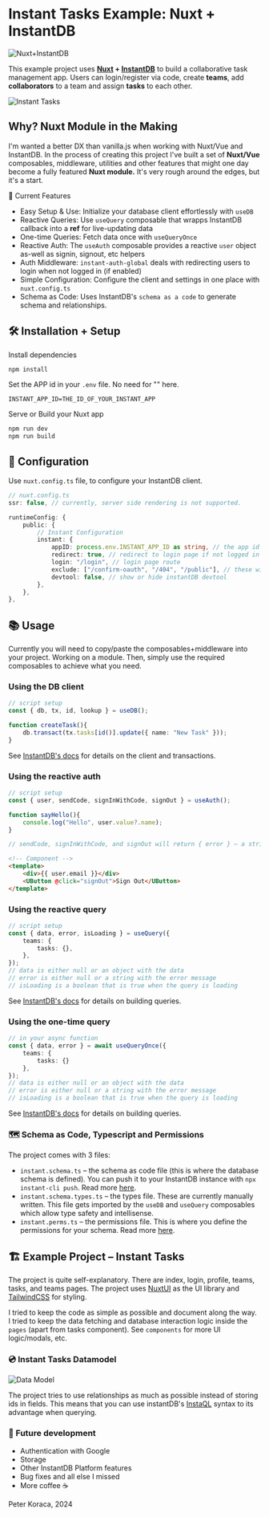 # Instant Tasks Example: Nuxt + InstantDB

![Nuxt+InstantDB](public/nuxtinstant.jpg)

This example project uses **[Nuxt](https://nuxt.com/) + [InstantDB](https://www.instantdb.com/)** to build a collaborative task management app. Users can login/register via code, create **teams**, add **collaborators** to a team and assign **tasks** to each other.

![Instant Tasks](public/hero.png)


## Why? Nuxt Module in the Making

I'm wanted a better DX than vanilla.js when working with Nuxt/Vue and InstantDB. In the process of creating this project I've built a set of **Nuxt/Vue** composables, middleware, utilities and other features that might one day become a fully featured **Nuxt module.** It's very rough around the edges, but it's a start.

🚀 Current Features
- Easy Setup & Use: Initialize your database client effortlessly with `useDB`
- Reactive Queries: Use `useQuery` composable that wrapps InstantDB callback into a **ref** for live-updating data
- One-time Queries: Fetch data once with `useQueryOnce`
- Reactive Auth: The `useAuth` composable provides a reactive `user` object as-well as signin, signout, etc helpers
- Auth Middleware: `instant-auth-global` deals with redirecting users to login when not logged in (if enabled)
- Simple Configuration: Configure the client and settings in one place with `nuxt.config.ts`
- Schema as Code: Uses InstantDB's `schema as a code` to generate schema and relationships.


## 🛠️ Installation + Setup

Install dependencies

```bash
npm install
``` 

Set the APP id in your `.env` file. No need for "" here.

```env
INSTANT_APP_ID=THE_ID_OF_YOUR_INSTANT_APP
```

Serve or Build your Nuxt app
```bash
npm run dev
npm run build
```

## 🔧 Configuration

Use `nuxt.config.ts` file, to configure your InstantDB client.

```ts
// nuxt.config.ts
ssr: false, // currently, server side rendering is not supported.

runtimeConfig: {
	public: {
		// Instant Configuration
		instant: {
			appID: process.env.INSTANT_APP_ID as string, // the app id
			redirect: true, // redirect to login page if not logged in
			login: "/login", // login page route
			exclude: ["/confirm-oauth", "/404", "/public"], // these will be publicly accessible, logged in or not
			devtool: false, // show or hide instantDB devtool
		},
	},
},
```

## 📚 Usage

Currently you will need to copy/paste the composables+middleware into your project. Working on a module. Then, simply use the required composables to achieve what you need.

### Using the DB client 

```ts
// script setup
const { db, tx, id, lookup } = useDB();

function createTask(){
	db.transact(tx.tasks[id()].update({ name: "New Task" }));
}

```

See [InstantDB's docs](https://www.instantdb.com/docs/instaml) for details on the client and transactions.


### Using the reactive auth 

```ts
// script setup
const { user, sendCode, signInWithCode, signOut } = useAuth();

function sayHello(){
	console.log("Hello", user.value?.name);
}

// sendCode, signInWithCode, and signOut will return { error } – a string with the error message

```

```html
<!-- Component -->
<template>
	<div>{{ user.email }}</div>
	<UButton @click="signOut">Sign Out</UButton>
</template>
```

### Using the reactive query

```ts
// script setup
const { data, error, isLoading } = useQuery({
	teams: {		
		tasks: {},
	},
});
// data is either null or an object with the data
// error is either null or a string with the error message
// isLoading is a boolean that is true when the query is loading
```
See [InstantDB's docs](https://www.instantdb.com/docs/instaql) for details on building queries.


### Using the one-time query

```ts
// in your async function
const { data, error } = await useQueryOnce({
	teams: {
		tasks: {}
	},
});
// data is either null or an object with the data
// error is either null or a string with the error message
// isLoading is a boolean that is true when the query is loading
```

See [InstantDB's docs](https://www.instantdb.com/docs/instaql) for details on building queries.

### 🗺️ Schema as Code, Typescript and Permissions

The project comes with 3 files:
- `instant.schema.ts` – the schema as code file (this is where the database schema is defined). You can push it to your InstantDB instance with `npx instant-cli push`. Read more [here](https://www.instantdb.com/docs/schema).
- `instant.schema.types.ts` – the types file. These are currently manually written. This file gets imported by the `useDB` and `useQuery` composables which allow type safety and intellisense.
- `instant.perms.ts` – the permissions file. This is where you define the permissions for your schema. Read more [here](https://www.instantdb.com/docs/permissions).



## 🏗️ Example Project – Instant Tasks

The project is quite self-explanatory. There are index, login, profile, teams, tasks, and teams pages. The project uses [NuxtUI](https://ui.nuxt.com/) as the UI library and [TailwindCSS](https://tailwindcss.com/) for styling.

I tried to keep the code as simple as possible and document along the way. I tried to keep the data fetching and database interaction logic inside the `pages` (apart from tasks component). See `components` for more UI logic/modals, etc.

### 💿 Instant Tasks Datamodel 

![Data Model](public/instanttaskserd.png)

The project tries to use relationships as much as possible instead of storing ids in fields. This means that you can use instantDB's [InstaQL](https://www.instantdb.com/docs/instaql) syntax to its advantage when querying.

### 🔮 Future development

- Authentication with Google
- Storage
- Other InstantDB Platform features
- Bug fixes and all else I missed
- More coffee ☕️

Peter Koraca,
2024